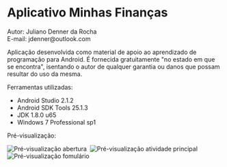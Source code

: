 ﻿<h1>Aplicativo Minhas Finanças</h1>
<p>Autor: Juliano Denner da Rocha<br>E-mail: jdenner@outlook.com</p>
<p>Aplicação desenvolvida como material de apoio ao aprendizado de programação para Android. É fornecida gratuitamente "no estado em que se encontra", isentando o autor de qualquer garantia ou danos que possam resultar do uso da mesma.</p>
<p>Ferramentas utilizadas:
  <ul>
    <li>Android Studio 2.1.2</li>
    <li>Android SDK Tools 25.1.3</li>	
    <li>JDK 1.8.0 u65</li>
    <li>Windows 7 Professional sp1</li>
  </ul>
</p>
<p>Pré-visualização:</p>
<p>
<img src="http://jdenner.com/github/android-minhas-financas1.png" alt="Pré-visualização abertura">&nbsp;
<img src="http://jdenner.com/github/android-minhas-financas2.png" alt="Pré-visualização atividade principal">&nbsp;
<img src="http://jdenner.com/github/android-minhas-financas3.png" alt="Pré-visualização fomulário">
</p>
